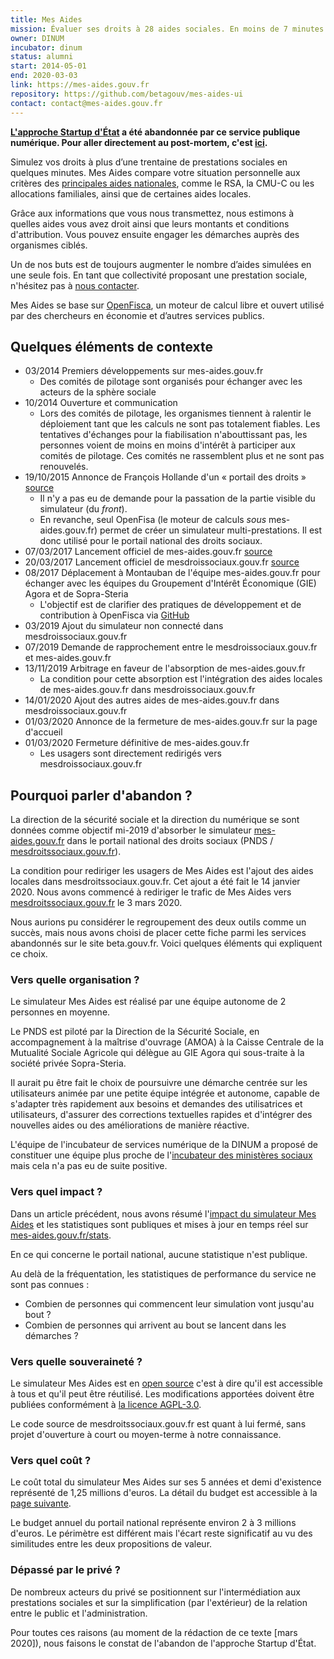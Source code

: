 ```yaml
---
title: Mes Aides
mission: Évaluer ses droits à 28 aides sociales. En moins de 7 minutes.
owner: DINUM
incubator: dinum
status: alumni
start: 2014-05-01
end: 2020-03-03
link: https://mes-aides.gouv.fr
repository: https://github.com/betagouv/mes-aides-ui
contact: contact@mes-aides.gouv.fr
---
```


**[L'approche Startup d'État](https://github.com/betagouv/beta.gouv.fr/wiki/Comment-pr%C3%A9senter-beta.gouv.fr#approche) a été abandonnée par ce service publique numérique. Pour aller directement au post-mortem, c'est [ici](#quelques-éléments-de-contexte).**

Simulez vos droits à plus d’une trentaine de prestations sociales en quelques minutes. Mes Aides compare votre situation personnelle aux critères des [principales aides nationales](https://github.com/betagouv/mes-aides-ui/wiki#les-aides-calculées), comme le RSA, la CMU-C ou les allocations familiales, ainsi que de certaines aides locales.

Grâce aux informations que vous nous transmettez, nous estimons à quelles aides vous avez droit ainsi que leurs montants et conditions d'attribution. Vous pouvez ensuite engager les démarches auprès des organismes ciblés.

Un de nos buts est de toujours augmenter le nombre d’aides simulées en une seule fois. En tant que collectivité proposant une prestation sociale, n'hésitez pas à [nous contacter](mailto:contribuer@mes-aides.gouv.fr?Ajouter+une+aide+via+beta.gouv.fr).

Mes Aides se base sur [OpenFisca](https://fr.openfisca.org/), un moteur de calcul libre et ouvert utilisé par des chercheurs en économie et d’autres services publics.


## Quelques éléments de contexte

- 03/2014 Premiers développements sur mes-aides.gouv.fr
  - Des comités de pilotage sont organisés pour échanger avec les acteurs de la sphère sociale
- 10/2014 Ouverture et communication
  - Lors des comités de pilotage, les organismes tiennent à ralentir le déploiement tant que les calculs ne sont pas totalement fiables. Les tentatives d'échanges pour la fiabilisation n'abouttissant pas, les personnes voient de moins en moins d'intérêt à participer aux comités de pilotage. Ces comités ne rassemblent plus et ne sont pas renouvelés.
- 19/10/2015 Annonce de François Hollande d'un « portail des droits » [source](https://www.capital.fr/economie-politique/hollande-souhaite-une-position-commune-sur-le-compte-d-activite-1079072)
  - Il n'y a pas eu de demande pour la passation de la partie visible du simulateur (du _front_).
  - En revanche, seul OpenFisa (le moteur de calculs _sous_ mes-aides.gouv.fr) permet de créer un simulateur multi-prestations. Il est donc utilisé pour le portail national des droits sociaux.
- 07/03/2017 Lancement officiel de mes-aides.gouv.fr [source](https://www.banquedesterritoires.fr/un-simulateur-pour-evaluer-ses-droits-24-aides-sociales-en-moins-de-7-minutes)
- 20/03/2017 Lancement officiel de mesdroissociaux.gouv.fr [source](https://www.banquedesterritoires.fr/le-portail-numerique-des-droits-sociaux-commence-voir-le-jour)
- 08/2017 Déplacement à Montauban de l'équipe mes-aides.gouv.fr pour échanger avec les équipes du Groupement d'Intérêt Économique (GIE) Agora et de Sopra-Steria
  - L'objectif est de clarifier des pratiques de développement et de contribution à OpenFisca via [GitHub](https://github.com/openfisca/openfisca-france/)
- 03/2019 Ajout du simulateur non connecté dans mesdroissociaux.gouv.fr
- 07/2019 Demande de rapprochement entre le mesdroissociaux.gouv.fr et mes-aides.gouv.fr
- 13/11/2019 Arbitrage en faveur de l'absorption de mes-aides.gouv.fr
  - La condition pour cette absorption est l'intégration des aides locales de mes-aides.gouv.fr dans mesdroissociaux.gouv.fr
- 14/01/2020 Ajout des autres aides de mes-aides.gouv.fr dans mesdroissociaux.gouv.fr
- 01/03/2020 Annonce de la fermeture de mes-aides.gouv.fr sur la page d'accueil
- 01/03/2020 Fermeture définitive de mes-aides.gouv.fr
  - Les usagers sont directement redirigés vers mesdroissociaux.gouv.fr


## Pourquoi parler d'abandon&nbsp;?

La direction de la sécurité sociale et la direction du numérique se sont données comme objectif mi-2019 d'absorber le simulateur [mes-aides.gouv.fr](https://mes-aides.gouv.fr/) dans le portail national des droits sociaux (PNDS / [mesdroitssociaux.gouv.fr](https://www.mesdroitssociaux.gouv.fr/)).

La condition pour rediriger les usagers de Mes Aides est l'ajout des aides locales dans mesdroitssociaux.gouv.fr. Cet ajout a été fait le 14 janvier 2020. Nous avons commencé à rediriger le trafic de Mes Aides vers [mesdroitssociaux.gouv.fr](https://www.mesdroitssociaux.gouv.fr/) le 3 mars 2020.

Nous aurions pu considérer le regroupement des deux outils comme un succès, mais nous avons choisi de placer cette fiche parmi les services abandonnés sur le site beta.gouv.fr. Voici quelques éléments qui expliquent ce choix.


### Vers quelle organisation&nbsp;?

Le simulateur Mes Aides est réalisé par une équipe autonome de 2 personnes en moyenne.

Le PNDS est piloté par la Direction de la Sécurité Sociale, en accompagnement à la maîtrise d'ouvrage (AMOA) à la Caisse Centrale de la Mutualité Sociale Agricole qui délègue au GIE Agora qui sous-traite à la société privée Sopra-Steria.

Il aurait pu être fait le choix de poursuivre une démarche centrée sur les utilisateurs animée par une petite équipe intégrée et autonome, capable de s'adapter très rapidement aux besoins et demandes des utilisatrices et utilisateurs, d'assurer des corrections textuelles rapides et d'intégrer des nouvelles aides ou des améliorations de manière réactive.

L'équipe de l'incubateur de services numérique de la DINUM a proposé de constituer une équipe plus proche de l'[incubateur des ministères sociaux](https://incubateur.social.gouv.fr/) mais cela n'a pas eu de suite positive.


### Vers quel impact&nbsp;?

Dans un article précédent, nous avons résumé l'[impact du simulateur Mes Aides](https://blog.beta.gouv.fr/general/2019/11/18/mes-aides-metriques/) et les statistiques sont publiques et mises à jour en temps réel sur [mes-aides.gouv.fr/stats](https://mes-aides.gouv.fr/stats).

En ce qui concerne le portail national, aucune statistique n'est publique.

Au delà de la fréquentation, les statistiques de performance du service ne sont pas connues :
- Combien de personnes qui commencent leur simulation vont jusqu'au bout&nbsp;?
- Combien de personnes qui arrivent au bout se lancent dans les démarches&nbsp;?


### Vers quelle souveraineté&nbsp;?

Le simulateur Mes Aides est en [open source](https://github.com/betagouv/mes-aides-ui/) c'est à dire qu'il est accessible à tous et qu'il peut être réutilisé. Les modifications apportées doivent être publiées conformément à [la licence AGPL-3.0](https://choosealicense.com/licenses/agpl-3.0/).

Le code source de mesdroitssociaux.gouv.fr est quant à lui fermé, sans projet d'ouverture à court ou moyen-terme à notre connaissance.


### Vers quel coût&nbsp;?

Le coût total du simulateur Mes Aides sur ses 5 années et demi d'existence représenté de 1,25 millions d'euros. La détail du budget est accessible à la [page suivante](https://docs.google.com/spreadsheets/d/1QlbBGNerYT1GuVnXRp8vJoQnz-U6e0qqQ636oHNN70g/edit#gid=8773656).

Le budget annuel du portail national représente environ 2 à 3 millions d'euros. Le périmètre est différent mais l'écart reste significatif au vu des similitudes entre les deux propositions de valeur.


### Dépassé par le privé&nbsp;?

De nombreux acteurs du privé se positionnent sur l'intermédiation aux prestations sociales et sur la simplification (par l'extérieur) de la relation entre le public et l'administration.


Pour toutes ces raisons (au moment de la rédaction de ce texte [mars 2020]), nous faisons le constat de l'abandon de l'approche Startup d'État.
